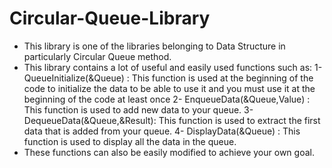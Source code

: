 # Circular-Queue-Library
- This library is one of the libraries belonging to Data Structure in particularly Circular Queue method.
- This library contains a lot of useful and easily used functions such as:
1- QueueInitialize(&Queue)    : This function is used at the beginning of the code to initialize the data to be able to use it and you must use it at the beginning of the code at least once
2- EnqueueData(&Queue,Value)  : This function is used to add new data to your queue.
3- DequeueData(&Queue,&Result): This function is used to extract the first data that is added from your queue.
4- DisplayData(&Queue)        : This function is used to display all the data in the queue.
- These functions can also be easily modified to achieve your own goal.
